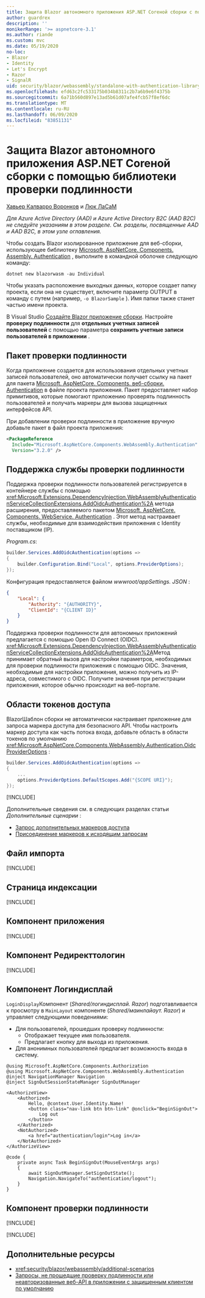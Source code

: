 ```yaml
---
title: Защита Blazor автономного приложения ASP.NET Coreной сборки с помощью библиотеки проверки подлинности
author: guardrex
description: ''
monikerRange: '>= aspnetcore-3.1'
ms.author: riande
ms.custom: mvc
ms.date: 05/19/2020
no-loc:
- Blazor
- Identity
- Let's Encrypt
- Razor
- SignalR
uid: security/blazor/webassembly/standalone-with-authentication-library
ms.openlocfilehash: efd63c2fc533175b034b8311c2b7a6b9e6f4375b
ms.sourcegitcommit: 6a71b560d897e13ad5b61d07afe4fcb57f8ef6dc
ms.translationtype: MT
ms.contentlocale: ru-RU
ms.lasthandoff: 06/09/2020
ms.locfileid: "83851131"
---
```

# <a name="secure-an-aspnet-core-blazor-webassembly-standalone-app-with-the-authentication-library"></a>Защита Blazor автономного приложения ASP.NET Coreной сборки с помощью библиотеки проверки подлинности

[Хавьер Калварро Воронков](https://github.com/javiercn) и [Люк ЛаСаМ](https://github.com/guardrex)

*Для Azure Active Directory (AAD) и Azure Active Directory B2C (AAD B2C) не следуйте указаниям в этом разделе. См. разделы, посвященные AAD и AAD B2C, в этом узле оглавления.*

Чтобы создать Blazor изолированное приложение для веб-сборки, использующее библиотеку [Microsoft. AspNetCore. Components. Assembly. Authentication](https://www.nuget.org/packages/Microsoft.AspNetCore.Components.WebAssembly.Authentication/) , выполните в командной оболочке следующую команду:

```dotnetcli
dotnet new blazorwasm -au Individual
```

Чтобы указать расположение выходных данных, которое создает папку проекта, если она не существует, включите параметр OUTPUT в команду с путем (например, `-o BlazorSample` ). Имя папки также станет частью имени проекта.

В Visual Studio [Создайте Blazor приложение сборки](xref:blazor/get-started). Настройте **проверку подлинности** для **отдельных учетных записей пользователей** с помощью параметра **сохранить учетные записи пользователей в приложении** .

## <a name="authentication-package"></a>Пакет проверки подлинности

Когда приложение создается для использования отдельных учетных записей пользователей, оно автоматически получает ссылку на пакет для пакета [Microsoft. AspNetCore. Components. веб-сборки. Authentication](https://www.nuget.org/packages/Microsoft.AspNetCore.Components.WebAssembly.Authentication/) в файле проекта приложения. Пакет предоставляет набор примитивов, которые помогают приложению проверять подлинность пользователей и получать маркеры для вызова защищенных интерфейсов API.

При добавлении проверки подлинности в приложение вручную добавьте пакет в файл проекта приложения:

```xml
<PackageReference 
  Include="Microsoft.AspNetCore.Components.WebAssembly.Authentication" 
  Version="3.2.0" />
```

## <a name="authentication-service-support"></a>Поддержка службы проверки подлинности

Поддержка проверки подлинности пользователей регистрируется в контейнере службы с помощью <xref:Microsoft.Extensions.DependencyInjection.WebAssemblyAuthenticationServiceCollectionExtensions.AddOidcAuthentication%2A> метода расширения, предоставляемого пакетом [Microsoft. AspNetCore. Components. WebService. Authentication](https://www.nuget.org/packages/Microsoft.AspNetCore.Components.WebAssembly.Authentication/) . Этот метод настраивает службы, необходимые для взаимодействия приложения с Identity поставщиком (IP).

*Program.cs*:

```csharp
builder.Services.AddOidcAuthentication(options =>
{
    builder.Configuration.Bind("Local", options.ProviderOptions);
});
```

Конфигурация предоставляется файлом *wwwroot/appSettings. JSON* :

```json
{
    "Local": {
        "Authority": "{AUTHORITY}",
        "ClientId": "{CLIENT ID}"
    }
}
```

Поддержка проверки подлинности для автономных приложений предлагается с помощью Open ID Connect (OIDC). <xref:Microsoft.Extensions.DependencyInjection.WebAssemblyAuthenticationServiceCollectionExtensions.AddOidcAuthentication%2A>Метод принимает обратный вызов для настройки параметров, необходимых для проверки подлинности приложения с помощью OIDC. Значения, необходимые для настройки приложения, можно получить из IP-адреса, совместимого с OIDC. Получите значения при регистрации приложения, которое обычно происходит на веб-портале.

## <a name="access-token-scopes"></a>Области токенов доступа

BlazorШаблон сборки не автоматически настраивает приложение для запроса маркера доступа для безопасного API. Чтобы настроить маркер доступа как часть потока входа, добавьте область в области токенов по умолчанию <xref:Microsoft.AspNetCore.Components.WebAssembly.Authentication.OidcProviderOptions> :

```csharp
builder.Services.AddOidcAuthentication(options =>
{
    ...
    options.ProviderOptions.DefaultScopes.Add("{SCOPE URI}");
});
```

[!INCLUDE[](~/includes/blazor-security/azure-scope.md)]

Дополнительные сведения см. в следующих разделах статьи *Дополнительные сценарии* :

* [Запрос дополнительных маркеров доступа](xref:security/blazor/webassembly/additional-scenarios#request-additional-access-tokens)
* [Присоединение маркеров к исходящим запросам](xref:security/blazor/webassembly/additional-scenarios#attach-tokens-to-outgoing-requests)

## <a name="imports-file"></a>Файл импорта

[!INCLUDE[](~/includes/blazor-security/imports-file-standalone.md)]

## <a name="index-page"></a>Страница индексации

[!INCLUDE[](~/includes/blazor-security/index-page-authentication.md)]

## <a name="app-component"></a>Компонент приложения

[!INCLUDE[](~/includes/blazor-security/app-component.md)]

## <a name="redirecttologin-component"></a>Компонент Редиректтологин

[!INCLUDE[](~/includes/blazor-security/redirecttologin-component.md)]

## <a name="logindisplay-component"></a>Компонент Логиндисплай

`LoginDisplay`Компонент (*Shared/логиндисплай. Razor*) подготавливается к просмотру в `MainLayout` компоненте (*Shared/маинлайаут. Razor*) и управляет следующими поведениями:

* Для пользователей, прошедших проверку подлинности:
  * Отображает текущее имя пользователя.
  * Предлагает кнопку для выхода из приложения.
* Для анонимных пользователей предлагает возможность входа в систему.

```razor
@using Microsoft.AspNetCore.Components.Authorization
@using Microsoft.AspNetCore.Components.WebAssembly.Authentication
@inject NavigationManager Navigation
@inject SignOutSessionStateManager SignOutManager

<AuthorizeView>
    <Authorized>
        Hello, @context.User.Identity.Name!
        <button class="nav-link btn btn-link" @onclick="BeginSignOut">
            Log out
        </button>
    </Authorized>
    <NotAuthorized>
        <a href="authentication/login">Log in</a>
    </NotAuthorized>
</AuthorizeView>

@code {
    private async Task BeginSignOut(MouseEventArgs args)
    {
        await SignOutManager.SetSignOutState();
        Navigation.NavigateTo("authentication/logout");
    }
}
```

## <a name="authentication-component"></a>Компонент проверки подлинности

[!INCLUDE[](~/includes/blazor-security/authentication-component.md)]

[!INCLUDE[](~/includes/blazor-security/troubleshoot.md)]

## <a name="additional-resources"></a>Дополнительные ресурсы

* <xref:security/blazor/webassembly/additional-scenarios>
* [Запросы, не прошедшие проверку подлинности или неавторизованные веб-API в приложении с защищенным клиентом по умолчанию](xref:security/blazor/webassembly/additional-scenarios#unauthenticated-or-unauthorized-web-api-requests-in-an-app-with-a-secure-default-client)
